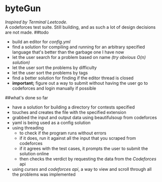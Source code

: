 # byteGun 
_Inspired by Terminal Leetcode._  
A codeforces test suite. Still building, and as such a lot of design decisions are not made.
##todo
- build an editor for _config.yml_
- find a solution for compiling and running for an arbitrary specified language that's better than the garbage one I have now
- let the user search for a problem based on name _(try obvious O(n) solution)_
- let the user sort the problems by difficulty
- let the user sort the problems by tags
- find a better solution for finding if the editor thread is closed
- **important;** figure out a way to submit without having the user go to codeforces and login manually if possible

##what's done so far
- have a solution for building a directory for contests specified
- touches and creates the file with the specified extension
- grabbed the input and output data using beautifulsoup from codeforces
- yaml is being used as a config solution
- using threading
    - to check if the program runs without errors
    - if it does, run it against all the input that you scraped from codeforces
    - if it agrees with the test cases, it prompts the user to submit the solution online
    - then checks the verdict by requesting the data from the _Codeforces_ api
- using _curses_ and _codeforces api_, a way to view and scroll through all the problems was implemented
